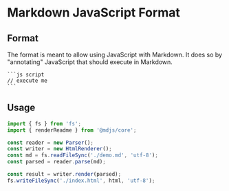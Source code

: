 # Markdown JavaScript Format

[//]: # 'AUTO INSERT HEADER PREPUBLISH'

## Format

The format is meant to allow using JavaScript with Markdown.
It does so by "annotating" JavaScript that should execute in Markdown.

````
```js script
// execute me
```
````

## Usage

```js
import { fs } from 'fs';
import { renderReadme } from '@mdjs/core';

const reader = new Parser();
const writer = new HtmlRenderer();
const md = fs.readFileSync('./demo.md', 'utf-8');
const parsed = reader.parse(md);

const result = writer.render(parsed);
fs.writeFileSync('./index.html', html, 'utf-8');
```

<script>
  export default {
    mounted() {
      const editLink = document.querySelector('.edit-link a');
      if (editLink) {
        const url = editLink.href;
        editLink.href = url.substr(0, url.indexOf('/master/')) + '/master/packages/mdjs/src/README.md';
      }
    }
  }
</script>
